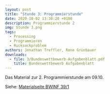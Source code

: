 ```yaml
---
layout: post
title: "Stunde 3: Programmierstunde"
date: 2020-10-02 13:30:20 +0100
description: Programmierstunde 2
img: Stunde 3.png
tags:
  - Processing
  - Programmieren
  - Rucksackproblem
authors: Jonathan Treffler, Rene Grünbauer
downloads:
  - file: 3/Bundeswettbewerb-Aufgabenblatt.pdf
    title: Bundeswettbewerb Aufgabenblatt
---
```


Das Material zur 2. Programmierstunde am 09.10.

Siehe: [Materialseite BWINF 39/1](https://bwinf.de/bundeswettbewerb/39/1/)
